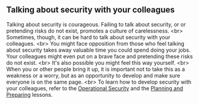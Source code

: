 
## Talking about security with your colleagues

Talking about security is courageous. Failing to talk about security, or or pretending risks do not exist, promotes a culture of carelessness.
&lt;br&gt;
Sometimes, though, it can be hard to talk about security with your colleagues.
&lt;br&gt;
You might face opposition from those who feel talking about security takes away valuable time you could spend doing your jobs. Your colleagues might even put on a brave face and pretending these risks do not exist.
&lt;br&gt;
It&#39;s also possible you might feel this way yourself.
&lt;br&gt;
When you or other people bring it up, it is important not to take this as a weakness or a worry, but as an opportunity to develop and make sure everyone is on the same page.
&lt;br&gt;
To learn how to develop security with your colleagues, refer to the [Operational Security](en/topics/understand-3-opsec/0-getting-started/1-1-intro.md) and the [Planning and Preparing](en/topics/practice-2-planning/0-getting-started/1-1-intro.md) lessons.
